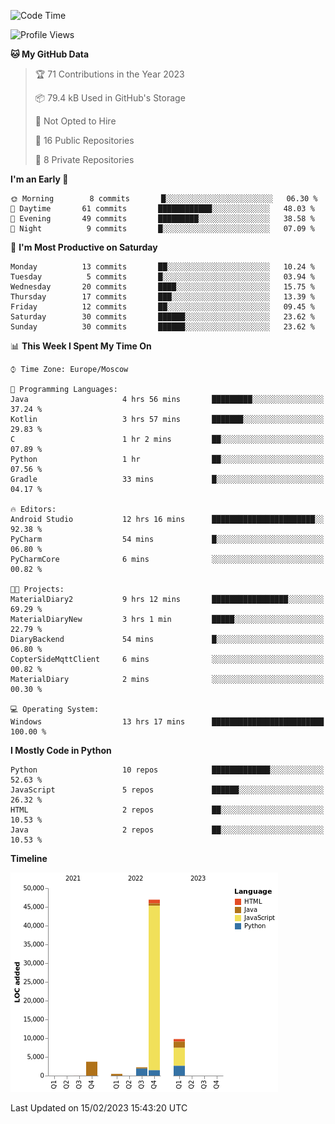 <!--START_SECTION:waka-->
![Code Time](http://img.shields.io/badge/Code%20Time-29%20hrs%2026%20mins-blue)

![Profile Views](http://img.shields.io/badge/Profile%20Views-3-blue)

**🐱 My GitHub Data** 

> 🏆 71 Contributions in the Year 2023
 > 
> 📦 79.4 kB Used in GitHub's Storage 
 > 
> 🚫 Not Opted to Hire
 > 
> 📜 16 Public Repositories 
 > 
> 🔑 8 Private Repositories  
 > 
**I'm an Early 🐤** 

```text
🌞 Morning        8 commits       █░░░░░░░░░░░░░░░░░░░░░░░░   06.30 % 
🌆 Daytime       61 commits       ████████████░░░░░░░░░░░░░   48.03 % 
🌃 Evening       49 commits       █████████░░░░░░░░░░░░░░░░   38.58 % 
🌙 Night          9 commits       █░░░░░░░░░░░░░░░░░░░░░░░░   07.09 % 

```
📅 **I'm Most Productive on Saturday** 

```text
Monday          13 commits       ██░░░░░░░░░░░░░░░░░░░░░░░   10.24 % 
Tuesday          5 commits       █░░░░░░░░░░░░░░░░░░░░░░░░   03.94 % 
Wednesday       20 commits       ████░░░░░░░░░░░░░░░░░░░░░   15.75 % 
Thursday        17 commits       ███░░░░░░░░░░░░░░░░░░░░░░   13.39 % 
Friday          12 commits       ██░░░░░░░░░░░░░░░░░░░░░░░   09.45 % 
Saturday        30 commits       ██████░░░░░░░░░░░░░░░░░░░   23.62 % 
Sunday          30 commits       ██████░░░░░░░░░░░░░░░░░░░   23.62 % 

```


📊 **This Week I Spent My Time On** 

```text
⌚︎ Time Zone: Europe/Moscow

💬 Programming Languages: 
Java                     4 hrs 56 mins       █████████░░░░░░░░░░░░░░░░   37.24 % 
Kotlin                   3 hrs 57 mins       ███████░░░░░░░░░░░░░░░░░░   29.83 % 
C                        1 hr 2 mins         ██░░░░░░░░░░░░░░░░░░░░░░░   07.89 % 
Python                   1 hr                ██░░░░░░░░░░░░░░░░░░░░░░░   07.56 % 
Gradle                   33 mins             █░░░░░░░░░░░░░░░░░░░░░░░░   04.17 % 

🔥 Editors: 
Android Studio           12 hrs 16 mins      ███████████████████████░░   92.38 % 
PyCharm                  54 mins             █░░░░░░░░░░░░░░░░░░░░░░░░   06.80 % 
PyCharmCore              6 mins              ░░░░░░░░░░░░░░░░░░░░░░░░░   00.82 % 

🐱‍💻 Projects: 
MaterialDiary2           9 hrs 12 mins       █████████████████░░░░░░░░   69.29 % 
MaterialDiaryNew         3 hrs 1 min         █████░░░░░░░░░░░░░░░░░░░░   22.79 % 
DiaryBackend             54 mins             █░░░░░░░░░░░░░░░░░░░░░░░░   06.80 % 
CopterSideMqttClient     6 mins              ░░░░░░░░░░░░░░░░░░░░░░░░░   00.82 % 
MaterialDiary            2 mins              ░░░░░░░░░░░░░░░░░░░░░░░░░   00.30 % 

💻 Operating System: 
Windows                  13 hrs 17 mins      █████████████████████████   100.00 % 

```

**I Mostly Code in Python** 

```text
Python                   10 repos            █████████████░░░░░░░░░░░░   52.63 % 
JavaScript               5 repos             ██████░░░░░░░░░░░░░░░░░░░   26.32 % 
HTML                     2 repos             ██░░░░░░░░░░░░░░░░░░░░░░░   10.53 % 
Java                     2 repos             ██░░░░░░░░░░░░░░░░░░░░░░░   10.53 % 

```


**Timeline**

![Chart not found](https://raw.githubusercontent.com/Adlemex/Adlemex/main/charts/bar_graph.png) 


 Last Updated on 15/02/2023 15:43:20 UTC
<!--END_SECTION:waka-->
